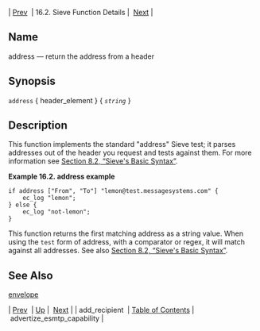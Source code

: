 | [Prev](sieve.ref.add_recipient)  | 16.2. Sieve Function Details |  [Next](sieve.ref.advertize_esmtp_capability) |

<a name="sieve.ref.address"></a>
## Name

address — return the address from a header

## Synopsis

`address` { header_element } { *`string`* }

<a name="idp28527664"></a>
## Description

This function implements the standard "address" Sieve test; it parses addresses out of the header you request and tests against them. For more information see [Section 8.2, “Sieve's Basic Syntax”](sieve.syntax.basic "8.2. Sieve's Basic Syntax").

<a name="example.address"></a>

**Example 16.2. address example**

```
if address ["From", "To"] "lemon@test.messagesystems.com" {
    ec_log "lemon";
} else {
    ec_log "not-lemon";
}
```

This function returns the first matching address as a string value. When using the `test` form of address, with a comparator or regex, it will match against all addresses. See also [Section 8.2, “Sieve's Basic Syntax”](sieve.syntax.basic "8.2. Sieve's Basic Syntax").

<a name="idp28534272"></a>
## See Also

[envelope](sieve.ref.envelope "envelope")

| [Prev](sieve.ref.add_recipient)  | [Up](sieve.ref.files) |  [Next](sieve.ref.advertize_esmtp_capability) |
| add_recipient  | [Table of Contents](index) |  advertize_esmtp_capability |
